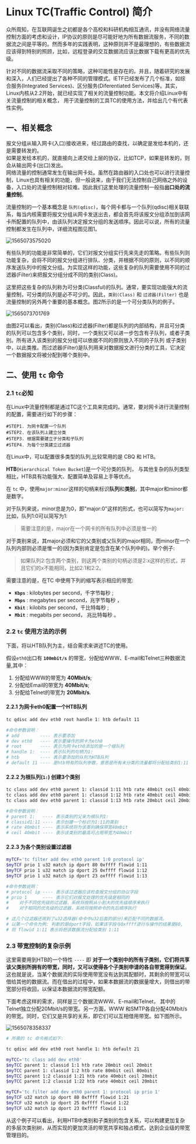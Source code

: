 # Linux TC(Traffic Control) 简介

众所周知，在互联网诞生之初都是各个高校和科研机构相互通讯，并没有网络流量控制方面的考虑和设计，IP协议的原则是尽可能好地为所有数据流服务，不同的数据流之间是平等的。然而多年的实践表明，这种原则并不是最理想的，有些数据流应该得到特别的照顾，比如，远程登录的交互数据流应该比数据下载有更高的优先级。

针对不同的数据流采取不同的策略，这种可能性是存在的。并且，随着研究的发展和深入，人们已经提出了各种不同的管理模式。IETF已经发布了几个标准，如综合服务(Integrated Services)、区分服务(Diferentiated Services)等。其实，Linux内核从2.2开始，就已经实现了相关的流量控制功能。本文将介绍Linux中有关流量控制的相关概念， 用于流量控制的工具TC的使用方法，并给出几个有代表性实例。

## 一、相关概念

报文分组从输入网卡(入口)接收进来，经过路由的查找，以确定是发给本机的，还是需要转发的。<br>如果是发给本机的，就直接向上递交给上层的协议，比如TCP，如果是转发的，则会从输出网卡(出口)发出。<br>网络流量的控制通常发生在输出网卡处。虽然在路由器的入口处也可以进行流量控制，Linux也具有相关的功能，但一般说来，由于我们无法控制自己网络之外的设备，入口处的流量控制相对较难。因此我们这里处理的流量控制一般指**出口处的流量控制**。

流量控制的一个基本概念是 `队列(qdisc)`，每个网卡都与一个队列(qdisc)相关联联系，每当内核需要将报文分组从网卡发送出去，都会首先将该报文分组添加到该网卡所配置的队列中，由该队列决定报文分组的发送顺序。因此可以说，所有的流量控制都发生在队列中，详细流程图见图1。

![1565073575020](.assets/1565073575020.png)

有些队列的功能是非常简单的，它们对报文分组实行先来先走的策略。有些队列则功能复杂，会将不同的报文分组进行排队、分类，并根据不同的原则，以不同的顺序发送队列中的报文分组。为实现这样的功能，这些复杂的队列需要使用不同的过滤器(Filter)来把报文分组分成不同的类别(Class)。

这里把这些复杂的队列称为可分类(Classful)的队列。通常，要实现功能强大的流量控制，可分类的队列是必不可少的。因此，`类别(Class)` 和 `过滤器(Filter)` 也是流量控制的另外两个重要的基本概念。图2所示的是一个可分类队列的例子。

![1565073701769](.assets/1565073701769.png)

由图2可以看出，类别(Class)和过滤器(Filter)都是队列的内部结构，并且可分类的队列可以包含多个类别，同时，一个类别又可以进一步包含有子队列，或者子类别。所有进入该类别的报文分组可以依据不同的原则放入不同的子队列 或子类别中，以此类推。而过滤器(Filter)是队列用来对数据报文进行分类的工具，它决定一个数据报文将被分配到哪个类别中。

## 二、使用 `tc` 命令

### 2.1 `tc`必知

 在Linux中流量控制都是通过TC这个工具来完成的。通常，要对网卡进行流量控制的配置，需要进行如下的步骤：

```shell
#STEP1. 为网卡配置一个队列
#STEP2. 在该队列上建立分类
#STEP3. 根据需要建立子分类和子队列
#STEP4. 为每个分类建立过滤器
```

在Linux中，可以配置很多类型的队列,比较常用的是 CBQ 和 HTB。

**HTB**(`Hierarchical Token Bucket`)是一个可分类的队列， 与其他复杂的队列类型相比，HTB具有功能强大、配置简单及容易上手等优点。

在 `tc` 中，使用`major:minor`这样的句柄来标识**队列**和**类别**，其中major和minor都是数字。

对于队列来说，minor总是为0，即"major:0"这样的形式，也可以简写为`major:` 比如，队列1:0可以简写为1: 

> 需要注意的是，major在一个网卡的所有队列中必须是惟一的

对于类别来说，其major必须和它的父类别或父队列的major相同，而minor在一个队列内部则必须是惟一的(因为类别肯定是包含在某个队列中的)。举个例子:

> 如果队列2:包含两个类别，则这两个类别的句柄必须是2:x这样的形式，并且它们的x不能相同，比如2:1和2:2。

需要注意的是，在TC 中使用下列的缩写表示相应的带宽:

- **`Kbps`** : kilobytes per second，千字节每秒 ;
- **`Mbps`** : megabytes per second，兆字节每秒 ，
- **`Kbit`** : kilobits per second，千比特每秒 ;
- **`Mbit`** : megabits per second， 兆比特每秒 。

### 2.2  `tc` 使用方法的示例

下面，将以HTB队列为主，结合需求来讲述TC的使用。

假设`eth0`出口有 **`100mbit/s`** 的带宽，分配给WWW、E-mail和Telnet三种数据流量,其中：

1. 分配给WWW的带宽为 **40Mbit/s**; 
2. 分配给Email的带宽为 **40Mbit/s**;
3. 分配给Telnet的带宽为 **20Mbit/s**.

#### 2.2.1 为网卡eth0配置一个HTB队列

```bash
tc qdisc add dev eth0 root handle 1: htb default 11

#命令参数说明：
# add        ---- 表示要添加
# dev eth0   ---- 表示要操作的网卡为eth0
# root       ---- 表示为网卡eth0添加的是一个根队列
# handle 1:  ---- 表示队列的句柄为1: 
# htb        ---- 表示要添加的队列为HTB队列
# default 11 ---- 是htb特有的队列参数，意思是所有未分类的流量都将分配给类别1:11
```

#### 2.2.2 为根队列(`1:`) 创建3个类别

```bash
tc class add dev eth0 parent 1: classid 1:11 htb rate 40mbit ceil 40mbit
tc class add dev eth0 parent 1: classid 1:12 htb rate 40mbit ceil 40mbit
tc class add dev eth0 parent 1: classid 1:13 htb rate 20mbit ceil 20mbit

#命令参数说明：
# parent 1:   ---- 表示类别的父亲为根队列1: 
# classid1:11 ---- 表示创建一个标识为1:11的类别
# rate 40mbit ---- 表示系统将为该类别确保带宽40mbit
# ceil 40mbit ---- 表示该类别的最高可占用带宽为40mbit
```

#### 2.2.3 为各个类别设置过滤器

```bash
myTCF='tc filter add dev eth0 parent 1:0 protocol ip'
$myTCF prio 1 u32 match ip dport 80 0xffff flowid 1:11
$myTCF prio 1 u32 match ip dport 25 0xffff flowid 1:12
$myTCF prio 1 u32 match ip dport 23 oxffff flowid 1:13

#命令参数说明：
# protocol ip ---- 表示该过滤器应该检查报文分组的协议字段 
# prio 1      ---- 表示它们对报文处理的优先级是相同的
#    对于不同优先级的过滤器，系统将按照从小到大的优先级顺序来执行
#    对于相同的优先级的过滤器，系统将按照命令的先后顺序执行

# 这几个过滤器还用到了u32选择器(命令中u32后面的部分)来匹配不同的数据流。
# 以第一个命令为例: 判断的是dport字段，如果该字段与0xffff进行与操作的结果是80, 
# 则 flowid 1:11 表示将把该数据流分配给类别 1:11
```

### 2.3 带宽控制的复杂示例

这里需要用到HTB的一个特性 `----` 即 **对于一个类别中的所有子类别，它们将共享该父类别所拥有的带宽，同时，又可以使得各个子类别申请的各自带宽得到保证**。<br>
这也就是说，当某个数据流的实际使用带宽没有达到其配额时，其剩余的带宽可以借给其他的数据流。而在借出的过程中，如果本数据流的数据量增大，则借出的带宽部分将收回，以保证本数据流的带宽配额。

下面考虑这样的需求，同样是三个数据流WWW、E-mail和Telnet， 其中的Telnet独立分配20Mbit/s的带宽。另一方面，WWW 和SMTP各自分配40Mbit/s的带宽。同时，它们又是共享的关系，即它们可以互相借用带宽。如下图所示。

![1565078358337](.assets/1565078358337.png)

```bash
# 所需的 tc 命令格式如下:

tc qdisc add dev eth0 root handle 1: htb default 21

myTCC='tc class add dev eth0'
$myTCC parent 1: classid 1:1 htb rate 20mbit ceil 20mbit
$myTCC parent 1: classid 1:2 htb rate 80mbit ceil 80mbit
$myTCC parent 1:2 classid 1:21 htb rate 40mbit ceil 20mbit
$myTCC parent 1:2 classid 1:22 htb rate 40mbit ceil 20mbit

myTCF='tc filter add dev eth0 parent 1: protocol ip prio 1'
$myTCF u32 match ip dport 80 0xffff flowid 1:21
$myTCF u32 match ip dport 25 0xffff flowid 1:22
$myTCF u32 match ip dport 23 0xffff flowid 1:1
```
从这个例子可以看出，利用HTB中类别和子类别的包含关系，可以构建更加复杂的多层次类别树，从而实现的更加灵活的带宽共享和独占模式，达到企业级的带宽管理目的。
